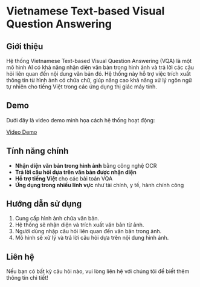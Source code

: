 # Vietnamese Text-based Visual Question Answering

## Giới thiệu
Hệ thống Vietnamese Text-based Visual Question Answering (VQA) là một mô hình AI có khả năng nhận diện văn bản trong hình ảnh và trả lời các câu hỏi liên quan đến nội dung văn bản đó. Hệ thống này hỗ trợ việc trích xuất thông tin từ hình ảnh có chứa chữ, giúp nâng cao khả năng xử lý ngôn ngữ tự nhiên cho tiếng Việt trong các ứng dụng thị giác máy tính.

## Demo
Dưới đây là video demo minh họa cách hệ thống hoạt động:

[Video Demo](https://github.com/minhquan6203/KLTN_demo/blob/main/vqa_text_demo.mp4)


## Tính năng chính
- **Nhận diện văn bản trong hình ảnh** bằng công nghệ OCR
- **Trả lời câu hỏi dựa trên văn bản được nhận diện**
- **Hỗ trợ tiếng Việt** cho các bài toán VQA
- **Ứng dụng trong nhiều lĩnh vực** như tài chính, y tế, hành chính công

## Hướng dẫn sử dụng
1. Cung cấp hình ảnh chứa văn bản.
2. Hệ thống sẽ nhận diện và trích xuất văn bản từ ảnh.
3. Người dùng nhập câu hỏi liên quan đến văn bản trong ảnh.
4. Mô hình sẽ xử lý và trả lời câu hỏi dựa trên nội dung hình ảnh.

## Liên hệ
Nếu bạn có bất kỳ câu hỏi nào, vui lòng liên hệ với chúng tôi để biết thêm thông tin chi tiết!

